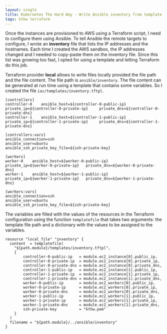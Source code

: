 ```yaml
---
layout: single
title: Kubernetes The Hard Way - Write Ansible inventory from template with Terraform
tags: kthw terraform
---
```


Once the instances are provisioned to AWS using a Terraform script, I need to configure them using Ansible. To tell Ansible the remote targets to configure, I wrote an **inventory** file that lists the IP addresses and the hostnames. Each time I created the AWS sandbox, the IP addresses changed and I needed to copy-paste them on the inventory file. Since this list was growing too fast, I opted for using a template and letting Terraform do this job.

Terraform provider **local** allows to write files locally provided the file path and the file content. The file path is `ansible/inventory`. The file content can be generated at run time using a template that contains some variables. So I created the file `iac/templates/inventory.tftpl`.

```
[controllers]
controller-0    ansible_host=${controller-0-public-ip}    private_ip=${controller-0-private-ip}     private_dns=${controller-0-private-dns}
controller-1    ansible_host=${controller-1-public-ip}    private_ip=${controller-1-private-ip}     private_dns=${controller-1-private-dns}

[controllers:vars]
ansible_connection=ssh
ansible_user=ubuntu
ansible_ssh_private_key_file=${ssh-private-key}

[workers]
worker-0    ansible_host=${worker-0-public-ip}      private_ip=${worker-0-private-ip}   private_dns=${worker-0-private-dns}
worker-1    ansible_host=${worker-1-public-ip}      private_ip=${worker-1-private-ip}   private_dns=${worker-1-private-dns}

[workers:vars]
ansible_connection=ssh
ansible_user=ubuntu
ansible_ssh_private_key_file=${ssh-private-key}
```

The variables are filled with the values of the resources in the Terraform configuration using the function `templatefile` that takes two arguments: the template file path and a dictionary with the values to be assigned to the variables.

```
resource "local_file" "inventory" {
  content  = templatefile(
    "${path.module}/templates/inventory.tftpl",
    { 
        controller-0-public-ip   = module.ec2_instance[0].public_ip,
        controller-0-private-ip  = module.ec2_instance[0].private_ip,
        controller-0-private-dns = module.ec2_instance[0].private_dns,
        controller-1-public-ip   = module.ec2_instance[1].public_ip,
        controller-1-private-ip  = module.ec2_instance[1].private_ip,
        controller-1-private-dns = module.ec2_instance[1].private_dns,
        worker-0-public-ip       = module.ec2_workers[0].public_ip,
        worker-0-private-ip      = module.ec2_workers[0].private_ip,
        worker-0-private-dns     = module.ec2_workers[0].private_dns,
        worker-1-public-ip       = module.ec2_workers[1].public_ip,
        worker-1-private-ip      = module.ec2_workers[1].private_ip,
        worker-1-private-dns     = module.ec2_workers[1].private_dns,
        ssh-private-key          = "kthw.pem"
    }
  )
  filename = "${path.module}/../ansible/inventory"
}
```
